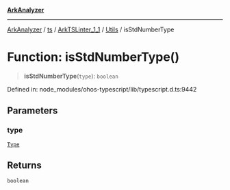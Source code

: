[**ArkAnalyzer**](../../../../../../../../README.md)

***

[ArkAnalyzer](../../../../../../../../globals.md) / [ts](../../../../../README.md) / [ArkTSLinter\_1\_1](../../../README.md) / [Utils](../README.md) / isStdNumberType

# Function: isStdNumberType()

> **isStdNumberType**(`type`): `boolean`

Defined in: node\_modules/ohos-typescript/lib/typescript.d.ts:9442

## Parameters

### type

[`Type`](../../../../../interfaces/Type.md)

## Returns

`boolean`
